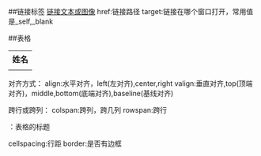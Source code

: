 ##链接标签
<a href="path" target="目标窗口位置">链接文本或图像</a>
href:链接路径
target:链接在哪个窗口打开，常用值是_self,_blank

##表格

<table align="center",cellspacing="0",border="1">
   <tr>
       <th>姓名</th>
   </tr>
   <tr>
	   <td colspan="n"></td>
   </tr>
</table>

对齐方式：
align:水平对齐，left(左对齐),center,right
valign:垂直对齐,top(顶端对齐)，middle,bottom(底端对齐),baseline(基线对齐)

跨行或跨列：
colspan:跨列，跨几列
rowspan:跨行

<th>：表格的标题

cellspacing:行距
border:是否有边框




